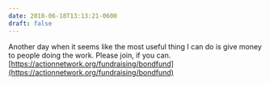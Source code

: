 ```yaml
---
date: 2018-06-18T13:13:21-0600
draft: false
---
```




Another day when it seems like the most useful thing I can do is give money to people doing the work. Please join, if you can. [https://actionnetwork.org/fundraising/bondfund](https://actionnetwork.org/fundraising/bondfund)



